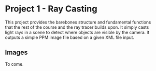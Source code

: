 Project 1 - Ray Casting
=======================

This project provides the barebones structure and fundamental functions that the rest of the course and the ray tracer builds upon. It simply casts light rays in a scene to detect where objects are visible by the camera. It outputs a simple PPM image file based on a given XML file input.



Images
------

To come.
